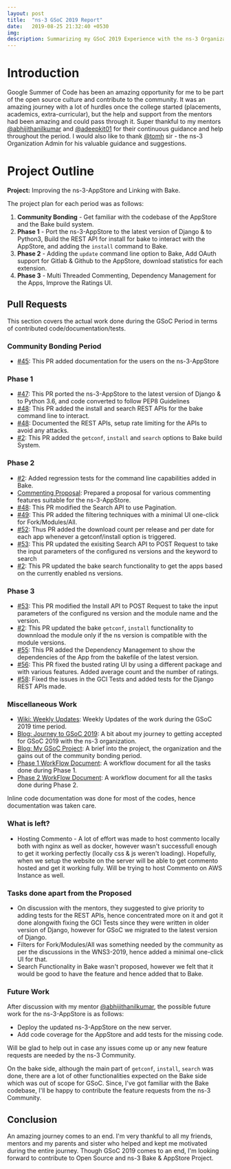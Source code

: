 ```yaml
---
layout: post
title:  "ns-3 GSoC 2019 Report"
date:   2019-08-25 21:32:40 +0530
img:
description: Summarizing my GSoC 2019 Experience with the ns-3 Organization and my mentors. 
---
```


# Introduction

Google Summer of Code has been an amazing opportunity for me to be part of the open source culture and contribute to the community. It was an amazing journey with a lot of hurdles once the college started (placements, academics, extra-curricular), but the help and support from the mentors had been amazing and could pass through it. Super thankful to my mentors [@abhijithanilkumar](https://github.com/abhijithanilkumar/) and [@adeepkit01](https://github.com/adeepkit01) for their continuous guidance and help throughout the period. I would also like to thank [@tomh](http://www.tomh.org/) sir - the ns-3 Organization Admin for his valuable guidance and suggestions.

# Project Outline

**Project:** Improving the ns-3-AppStore and Linking with Bake.

The project plan for each period was as follows:

1. **Community Bonding** - Get familiar with the codebase of the AppStore and the Bake build system.
2. **Phase 1** - Port the ns-3-AppStore to the latest version of Django & to Python3, Build the REST API for install for bake to interact with the AppStore, and adding the `install` command to Bake.
3. **Phase 2** - Adding the `update` command line option to Bake, Add OAuth support for Gitlab & Github to the AppStore, download statistics for each extension.
4. **Phase 3** - Multi Threaded Commenting, Dependency Management for the Apps, Improve the Ratings UI.

## Pull Requests

This section covers the actual work done during the GSoC Period in terms of contributed code/documentation/tests.

### Community Bonding Period

- [#45](https://github.com/abhijithanilkumar/ns-3-AppStore/pull/45): This PR added documentation for the users on the ns-3-AppStore

### Phase 1

- [#47](https://github.com/abhijithanilkumar/ns-3-AppStore/pull/47): This PR ported the ns-3-AppStore to the latest version of Django & to Python 3.6, and code converted to follow PEP8 Guidelines
- [#48](https://github.com/abhijithanilkumar/ns-3-AppStore/pull/48): This PR added the install and search REST APIs for the bake command line to interact.
- [#48](https://github.com/abhijithanilkumar/ns-3-AppStore/pull/48): Documented the REST APIs, setup rate limiting for the APIs to avoid any attacks.
- [#2](https://gitlab.com/nsnam/bake/merge_requests/2): This PR added the `getconf`, `install` and `search` options to Bake build System.

### Phase 2

- [#2](https://gitlab.com/nsnam/bake/merge_requests/2): Added regression tests for the command line capabilities added in Bake.
- [Commenting Proposal](https://docs.google.com/document/d/1GBUEQYbSuYFPxoKXJLZaqhRlh0xkNwizFPmNVWEmi5Y/edit?usp=sharing): Prepared a proposal for various commenting features suitable for the ns-3-AppStore.
- [#48](https://github.com/abhijithanilkumar/ns-3-AppStore/pull/48): This PR modified the Search API to use Pagination.
- [#49](https://github.com/abhijithanilkumar/ns-3-AppStore/pull/49): This PR added the filtering techniques with a minimal UI one-click for Fork/Modules/All.
- [#52](https://github.com/abhijithanilkumar/ns-3-AppStore/pull/52): Thus PR added the download count per release and per date for each app whenever a getconf/install option is triggered.
- [#53](https://github.com/abhijithanilkumar/ns-3-AppStore/pull/53): This PR updated the exisiting Search API to POST Request to take the input parameters of the configured ns versions and the keyword to search
- [#2](https://gitlab.com/nsnam/bake/merge_requests/2): This PR updated the bake search functionality to get the apps based on the currently enabled ns versions. 


### Phase 3

- [#53](https://github.com/abhijithanilkumar/ns-3-AppStore/pull/53): This PR modified the Install API to POST Request to take the input parameters of the configured ns version and the module name and the version.
- [#2](https://gitlab.com/nsnam/bake/merge_requests/2): This PR updated the bake `getconf`, `install` functionality to downnload the module only if the ns version is compatible with the module versions.
- [#55](https://github.com/abhijithanilkumar/ns-3-AppStore/pull/55): This PR added the Dependency Management to show the dependencies of the App from the bakefile of the latest version.
- [#56](https://github.com/abhijithanilkumar/ns-3-AppStore/pull/56): This PR fixed the busted rating UI by using a different package and with various features. Added average count and the number of ratings.
- [#58](https://github.com/abhijithanilkumar/ns-3-AppStore/pull/58): Fixed the issues in the GCI Tests and added tests for the Django REST APIs made.

### Miscellaneous Work

- [Wiki: Weekly Updates](https://www.nsnam.org/wiki/GSOC2019AppStore): Weekly Updates of the work during the GSoC 2019 time period.
- [Blog: Journey to GSoC 2019](https://mishal23.github.io/journey-to-gsoc-2019/): A bit about my journey to getting accepted for GSoC 2019 with the ns-3 organization. 
- [Blog: My GSoC Project](https://mishal23.github.io/my-gsoc-project/): A brief into the project, the organization and the gains out of the community bonding period.
- [Phase 1 WorkFlow Document](https://docs.google.com/document/d/1urES5k0sJl24u2RE7dkpNdGaISCSvdvEKEDp5h5lYgA/edit?usp=sharing): A workflow document for all the tasks done during Phase 1.
- [Phase 2 WorkFlow Document](https://docs.google.com/document/d/1PXJUNT2Er2s8jyFOE2VeAjlXGl7ZwUoQFuryH5VYfBE/edit?usp=sharing): A workflow document for all the tasks done during Phase 2.

Inline code documentation was done for most of the codes, hence documentation was taken care.

### What is left?

- Hosting Commento - A lot of effort was made to host commento locally both with nginx as well as docker, however wasn't successfull enough to get it working perfectly (locally css & js weren't loading). Hopefully, when we setup the website on the server will be able to get commento hosted and get it working fully. Will be trying to host Commento on AWS Instance as well.

### Tasks done apart from the Proposed

- On discussion with the mentors, they suggested to give priority to adding tests for the REST APIs, hence concentrated more on it and got it done alongwith fixing the GCI Tests since they were written in older version of Django, however for GSoC we migrated to the latest version of Django.
- Filters for Fork/Modules/All was something needed by the community as per the discussions in the WNS3-2019, hence added a minimal one-click UI for that.
- Search Functionality in Bake wasn't proposed, however we felt that it would be good to have the feature and hence added that to Bake.

### Future Work

After discussion with my mentor [@abhijithanilkumar](https://github.com/abhijithanilkumar/), the possible future work for the ns-3-AppStore is as follows:
- Deploy the updated ns-3-AppStore on the new server.
- Add code coverage for the AppStore and add tests for the missing code.

Will be glad to help out in case any issues come up or any new feature requests are needed by the ns-3 Community.

On the bake side, although the main part of `getconf`, `install`, `search` was done, there are a lot of other functionalities expected on the Bake side which was out of scope for GSoC. Since, I've got familiar with the Bake codebase, I'll be happy to contribute the feature requests from the ns-3 Community.

## Conclusion

An amazing journey comes to an end. I'm very thankful to all my friends, mentors and my parents and sister who helped and kept me motivated during the entire journey. Though GSoC 2019 comes to an end, I'm looking forward to contribute to Open Source and ns-3 Bake & AppStore Project.

[ns3-gsoc]: https://summerofcode.withgoogle.com/organizations/4845767460651008/
[gsoc-project]: https://summerofcode.withgoogle.com/projects/#5385832846852096
[ns-3website]: http://nsnam.org/
[ns-3project]: https://www.nsnam.org/wiki/GSOC2019Projects#Improving_the_ns-3_AppStore_and_linking_with_bake